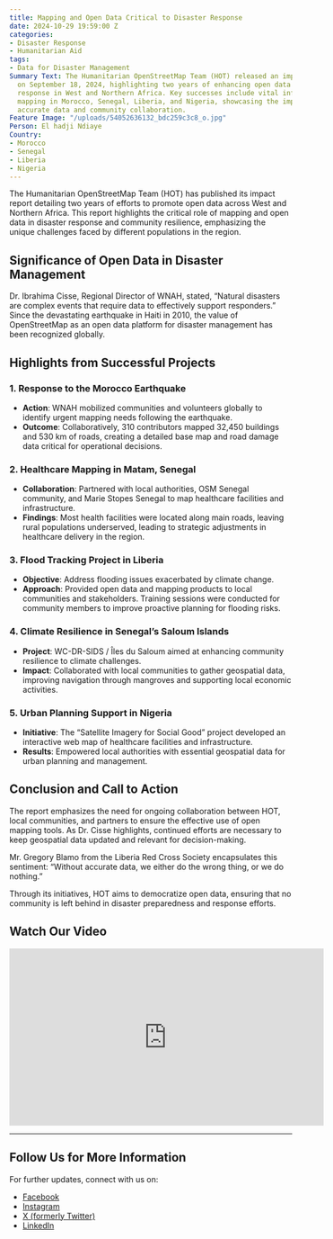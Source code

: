 ```yaml
---
title: Mapping and Open Data Critical to Disaster Response
date: 2024-10-29 19:59:00 Z
categories:
- Disaster Response
- Humanitarian Aid
tags:
- Data for Disaster Management
Summary Text: The Humanitarian OpenStreetMap Team (HOT) released an impact report
  on September 18, 2024, highlighting two years of enhancing open data for disaster
  response in West and Northern Africa. Key successes include vital infrastructure
  mapping in Morocco, Senegal, Liberia, and Nigeria, showcasing the importance of
  accurate data and community collaboration.
Feature Image: "/uploads/54052636132_bdc259c3c8_o.jpg"
Person: El hadji Ndiaye
Country:
- Morocco
- Senegal
- Liberia
- Nigeria
---
```


The Humanitarian OpenStreetMap Team (HOT) has published its impact report detailing two years of efforts to promote open data across West and Northern Africa. This report highlights the critical role of mapping and open data in disaster response and community resilience, emphasizing the unique challenges faced by different populations in the region.

## Significance of Open Data in Disaster Management

Dr. Ibrahima Cisse, Regional Director of WNAH, stated, “Natural disasters are complex events that require data to effectively support responders.” Since the devastating earthquake in Haiti in 2010, the value of OpenStreetMap as an open data platform for disaster management has been recognized globally.

## Highlights from Successful Projects

### 1. **Response to the Morocco Earthquake**
- **Action**: WNAH mobilized communities and volunteers globally to identify urgent mapping needs following the earthquake.
- **Outcome**: Collaboratively, 310 contributors mapped 32,450 buildings and 530 km of roads, creating a detailed base map and road damage data critical for operational decisions.

### 2. **Healthcare Mapping in Matam, Senegal**
- **Collaboration**: Partnered with local authorities, OSM Senegal community, and Marie Stopes Senegal to map healthcare facilities and infrastructure.
- **Findings**: Most health facilities were located along main roads, leaving rural populations underserved, leading to strategic adjustments in healthcare delivery in the region.

### 3. **Flood Tracking Project in Liberia**
- **Objective**: Address flooding issues exacerbated by climate change.
- **Approach**: Provided open data and mapping products to local communities and stakeholders. Training sessions were conducted for community members to improve proactive planning for flooding risks.

### 4. **Climate Resilience in Senegal’s Saloum Islands**
- **Project**: WC-DR-SIDS / Îles du Saloum aimed at enhancing community resilience to climate challenges.
- **Impact**: Collaborated with local communities to gather geospatial data, improving navigation through mangroves and supporting local economic activities.

### 5. **Urban Planning Support in Nigeria**
- **Initiative**: The “Satellite Imagery for Social Good” project developed an interactive web map of healthcare facilities and infrastructure.
- **Results**: Empowered local authorities with essential geospatial data for urban planning and management.

## Conclusion and Call to Action

The report emphasizes the need for ongoing collaboration between HOT, local communities, and partners to ensure the effective use of open mapping tools. As Dr. Cisse highlights, continued efforts are necessary to keep geospatial data updated and relevant for decision-making.

Mr. Gregory Blamo from the Liberia Red Cross Society encapsulates this sentiment: “Without accurate data, we either do the wrong thing, or we do nothing.”

Through its initiatives, HOT aims to democratize open data, ensuring that no community is left behind in disaster preparedness and response efforts.

## Watch Our Video

<iframe width="560" height="315" src="https://www.youtube.com/embed/YOUR_VIDEO_ID" frameborder="0" allowfullscreen></iframe>

---

## Follow Us for More Information

For further updates, connect with us on:
- [Facebook](https://www.facebook.com/Hotwnah?_rdc=1&_rdr)
- [Instagram](https://www.instagram.com/hot.wnah/)
- [X (formerly Twitter)](https://x.com/i/flow/login?redirect_after_login=%2Fopenmapping_wna)
- [LinkedIn](https://www.linkedin.com/company/hot-west-and-north-africa-hub/)
